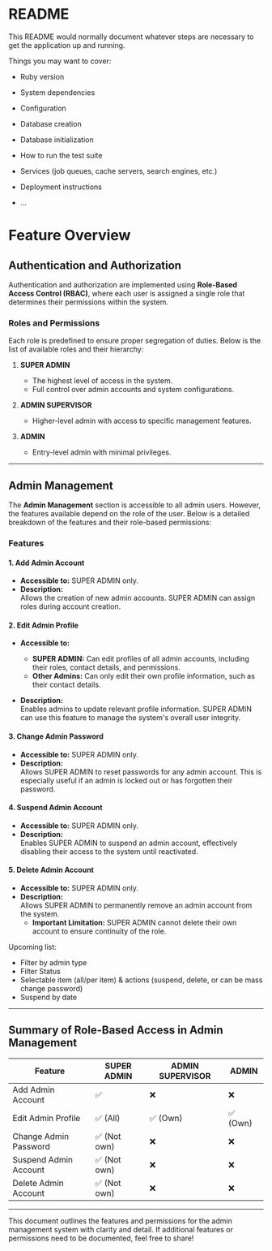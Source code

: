 # README

This README would normally document whatever steps are necessary to get the
application up and running.

Things you may want to cover:

* Ruby version

* System dependencies

* Configuration

* Database creation

* Database initialization

* How to run the test suite

* Services (job queues, cache servers, search engines, etc.)

* Deployment instructions

* ...

# Feature Overview

## Authentication and Authorization

Authentication and authorization are implemented using **Role-Based Access Control (RBAC)**, where each user is assigned a single role that determines their permissions within the system.

### Roles and Permissions

Each role is predefined to ensure proper segregation of duties. Below is the list of available roles and their hierarchy:

1. **SUPER ADMIN**  
   - The highest level of access in the system.
   - Full control over admin accounts and system configurations.
   
2. **ADMIN SUPERVISOR**  
   - Higher-level admin with access to specific management features.
   
3. **ADMIN**  
   - Entry-level admin with minimal privileges.
   
---

## Admin Management

The **Admin Management** section is accessible to all admin users. However, the features available depend on the role of the user. Below is a detailed breakdown of the features and their role-based permissions:

### Features

#### 1. Add Admin Account  
   - **Accessible to:** SUPER ADMIN only.  
   - **Description:**  
     Allows the creation of new admin accounts. SUPER ADMIN can assign roles during account creation.  

#### 2. Edit Admin Profile  
   - **Accessible to:**  
     - **SUPER ADMIN:** Can edit profiles of all admin accounts, including their roles, contact details, and permissions.  
     - **Other Admins:** Can only edit their own profile information, such as their contact details.  

   - **Description:**  
     Enables admins to update relevant profile information. SUPER ADMIN can use this feature to manage the system's overall user integrity.

#### 3. Change Admin Password  
   - **Accessible to:** SUPER ADMIN only.  
   - **Description:**  
     Allows SUPER ADMIN to reset passwords for any admin account. This is especially useful if an admin is locked out or has forgotten their password.  

#### 4. Suspend Admin Account  
   - **Accessible to:** SUPER ADMIN only.  
   - **Description:**  
     Enables SUPER ADMIN to suspend an admin account, effectively disabling their access to the system until reactivated.  

#### 5. Delete Admin Account  
   - **Accessible to:** SUPER ADMIN only.  
   - **Description:**  
     Allows SUPER ADMIN to permanently remove an admin account from the system.  
     - **Important Limitation:** SUPER ADMIN cannot delete their own account to ensure continuity of the role.

Upcoming list:

- Filter by admin type
- Filter Status
- Selectable item (all/per item) & actions (suspend, delete, or can be mass change password)
- Suspend by date

---

## Summary of Role-Based Access in Admin Management

| Feature               | SUPER ADMIN | ADMIN SUPERVISOR | ADMIN   |
| --------------------- | ----------- | ---------------- | ------- |
| Add Admin Account     | ✅           | ❌                | ❌       |
| Edit Admin Profile    | ✅ (All)     | ✅ (Own)          | ✅ (Own) |
| Change Admin Password | ✅ (Not own) | ❌                | ❌       |
| Suspend Admin Account | ✅ (Not own) | ❌                | ❌       |
| Delete Admin Account  | ✅ (Not own) | ❌                | ❌       |

---

This document outlines the features and permissions for the admin management system with clarity and detail. If additional features or permissions need to be documented, feel free to share!
